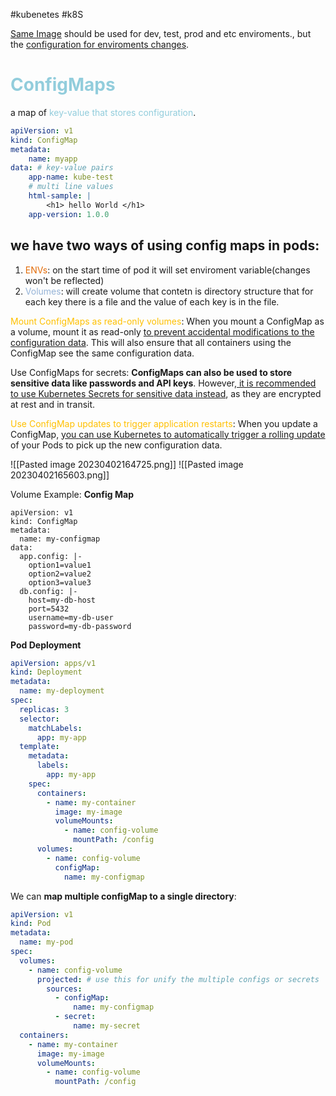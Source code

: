 #kubenetes #k8S 

<u>Same Image</u> should be used for dev, test, prod and etc enviroments., but the <u>configuration for enviroments changes</u>.

# <font color="#92cddc">ConfigMaps</font>
a map of<font color="#92cddc"> key-value that stores configuration</font>.
```yaml
apiVersion: v1
kind: ConfigMap
metadata:
	name: myapp
data: # key-value pairs
	app-name: kube-test
	# multi line values
	html-sample: | 
		<h1> hello World </h1>
	app-version: 1.0.0
```

## we have two **ways of using config maps in pods**:
1. <font color="#e36c09">ENVs</font>: 
		on the start time of pod it will set enviroment variable(changes won't be reflected) 
2. <font color="#95b3d7">Volumes</font>:
		will create volume that contetn is directory structure that  for each key there is a file and the value of each key is in the file. 

<font color="#ffc000">Mount ConfigMaps as read-only volumes</font>: When you mount a ConfigMap as a volume, mount it as read-only <u>to prevent accidental modifications to the configuration data</u>. This will also ensure that all containers using the ConfigMap see the same configuration data.

Use ConfigMaps for secrets: **ConfigMaps can also be used to store sensitive data like passwords and API keys**. However,<u> it is recommended to use Kubernetes Secrets for sensitive data instead</u>, as they are encrypted at rest and in transit.

<font color="#ffc000">Use ConfigMap updates to trigger application restarts</font>: When you update a ConfigMap, <u>you can use Kubernetes to automatically trigger a rolling update </u>of your Pods to pick up the new configuration data.

![[Pasted image 20230402164725.png]]
![[Pasted image 20230402165603.png]]

Volume Example:
**Config Map**
```
apiVersion: v1
kind: ConfigMap
metadata:
  name: my-configmap
data:
  app.config: |-
    option1=value1
    option2=value2
    option3=value3
  db.config: |-
    host=my-db-host
    port=5432
    username=my-db-user
    password=my-db-password
```
**Pod Deployment**
```yaml
apiVersion: apps/v1
kind: Deployment
metadata:
  name: my-deployment
spec:
  replicas: 3
  selector:
    matchLabels:
      app: my-app
  template:
    metadata:
      labels:
        app: my-app
    spec:
      containers:
        - name: my-container
          image: my-image
          volumeMounts:
            - name: config-volume
              mountPath: /config
      volumes:
        - name: config-volume
          configMap:
            name: my-configmap

```

We can **map multiple configMap to a single directory**:
```yaml
apiVersion: v1
kind: Pod
metadata:
  name: my-pod
spec:
  volumes:
    - name: config-volume
      projected: # use this for unify the multiple configs or secrets 
        sources:
          - configMap:
              name: my-configmap
          - secret:
              name: my-secret
  containers:
    - name: my-container
      image: my-image
      volumeMounts:
        - name: config-volume
          mountPath: /config

```